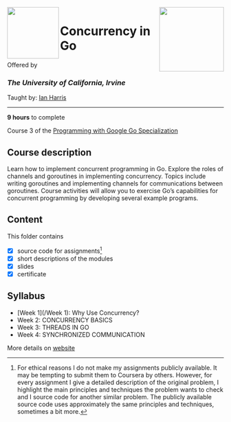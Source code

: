 <a href="https://www.coursera.org/learn/golang-concurrency">
<img src="../../../../img/Concurrency_in_Go_logo.avif" width="150" height="150" align="right">
</a>

<img src="https://upload.wikimedia.org/wikipedia/commons/8/8f/University_of_California%2C_Irvine_logo.svg" width="120" height="120" align="left">

# Concurrency in Go

Offered by 
### *The University of California, Irvine*

Taught by: [Ian Harris](https://www.coursera.org/instructor/ianharris)

---

**9 hours** to complete

Course 3 of the [Programming with Google Go Specialization](../) 



## Course description

Learn how to implement concurrent programming in Go. Explore the roles of channels and goroutines in implementing concurrency. Topics include writing goroutines and implementing channels for communications between goroutines. Course activities will allow you to exercise Go’s capabilities for concurrent programming by developing several example programs.

## Content
This folder contains 
- [x] source code for assignments[^1]
- [x] short descriptions of the modules 
- [x] slides 
- [x] certificate 

## Syllabus
- [Week 1](/Week 1): Why Use Concurrency?
- Week 2: CONCURRENCY BASICS
- Week 3: THREADS IN GO
- Week 4: SYNCHRONIZED COMMUNICATION

More details on [website](https://www.coursera.org/learn/golang-concurrency)

[^1]: For ethical reasons I do not make my assignments publicly available. It may be tempting to submit them to Coursera by others. However, for every assignment I give a detailed description of the original problem, I highlight the main principles and techniques the problem wants to check and I source code for another similar problem. The publicly available source code uses approximately the same principles and techniques, sometimes a bit more. 
